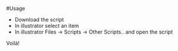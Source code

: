 #Usage

- Download the script
- In illustrator select an item
- In illustrator Files -> Scripts -> Other Scripts.. and open the script

Voilà!